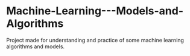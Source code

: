 # Machine-Learning---Models-and-Algorithms
Project made for understanding and practice of some machine learning algorithms and models.
